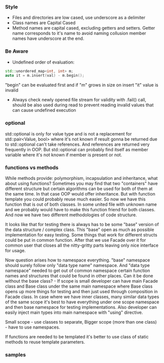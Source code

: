 
### Style
* Files and directories are low cased, use underscore as a delimiter
* Class names are Capital Cased
* Method names are capital cased, excluding getters and setters. Getter name corresponds to it's name 
to avoid naming collusion member names have underscore at the end.

### Be Aware
* Undefined order of evaluation:
```c++
std::unordered_map<int, int> m;
auto it = m.insert(val) - m.begin();
```
"begin" can be evaluated first and if "m" grows in size on insert "it" value is invalid

* Always check newly opened file stream for validity with .fail() call, should be also 
used during read to prevent reading invalid values that can cause undefined execution

### optional
std::optional is only for value type and is not a replacement for std::pair<Value, bool>
where it's not known if result gonna be returned due to std::optional can't take references.
And references are returned very frequently in OOP. But std::optional can probably find itself 
as member variable where it's not known if member is present or not.

### functions vs methods
While methods provide: polymorphism, incapsulation and inheritance, what about using functions?
Sometimes you may find that two "containers" have different structure but certain algorithms can 
be used for both of them at the same time. In that case OOP would offer inheritance. But with
function template you could probably reuse much easier. So now we have this function that is out of both
classes. In some united file with unknown name and we probably would have to make this function friend for
both classes. And now we have two different methodologies of code structure.

It looks like that for testing there is always has to be some "base" version of the data structure / complex class.
This "base" open as much as possible implementation for easy testing. Some things that work for different structs could 
be put in common function. After that we use Facade over it for common user that closes all the nitty-gritty parts
leaving only nice interface for usage.

Now question arises how to namespace everything. "base" namespace should surely follow only "data type name" namespace.
And "data type namespace" needed to get out of common namespace certain function names and structures that could be found in 
other places. Can it be done without the base class? - If scope is small developer can have main Facade class and Base class 
under the same main namespace where Base class opens up more things for testing and then just used through composition in
Facade class. In case where we have inner classes, many similar data types of the same scope it's best to have everything under one scope namespace and then base namespace for testing implementations. Also developer can easily inject main types into main namespace with "using" directive.

Small scope - use classes to separate, Bigger scope (more than one class) - have to use namespaces. 

If functions are needed to be templated it's better to use class of static methods to reuse template parameters.

### samples